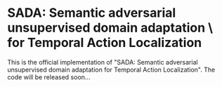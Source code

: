 # SADA: Semantic adversarial unsupervised domain adaptation \\ for Temporal Action Localization
This is the official implementation of "SADA: Semantic adversarial unsupervised domain adaptation for Temporal Action Localization". The code will be released soon...
